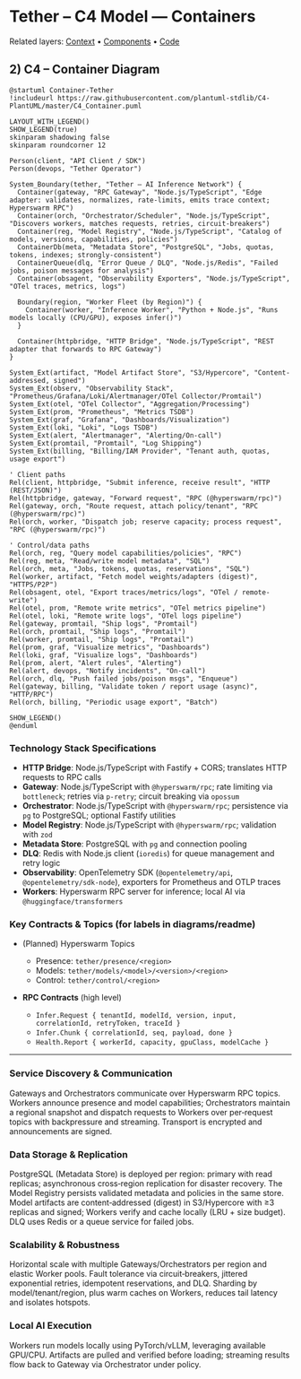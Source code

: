 # Tether – C4 Model — Containers

Related layers: [Context](./c4-context.md) • [Components](./c4-components.md) • [Code](./c4-code.md)

## 2) C4 – Container Diagram

```plantuml
@startuml Container-Tether
!includeurl https://raw.githubusercontent.com/plantuml-stdlib/C4-PlantUML/master/C4_Container.puml

LAYOUT_WITH_LEGEND()
SHOW_LEGEND(true)
skinparam shadowing false
skinparam roundcorner 12

Person(client, "API Client / SDK")
Person(devops, "Tether Operator")

System_Boundary(tether, "Tether – AI Inference Network") {
  Container(gateway, "RPC Gateway", "Node.js/TypeScript", "Edge adapter: validates, normalizes, rate-limits, emits trace context; Hyperswarm RPC")
  Container(orch, "Orchestrator/Scheduler", "Node.js/TypeScript", "Discovers workers, matches requests, retries, circuit-breakers")
  Container(reg, "Model Registry", "Node.js/TypeScript", "Catalog of models, versions, capabilities, policies")
  ContainerDb(meta, "Metadata Store", "PostgreSQL", "Jobs, quotas, tokens, indexes; strongly-consistent")
  ContainerQueue(dlq, "Error Queue / DLQ", "Node.js/Redis", "Failed jobs, poison messages for analysis")
  Container(obsagent, "Observability Exporters", "Node.js/TypeScript", "OTel traces, metrics, logs")

  Boundary(region, "Worker Fleet (by Region)") {
    Container(worker, "Inference Worker", "Python + Node.js", "Runs models locally (CPU/GPU), exposes infer()")
  }

  Container(httpbridge, "HTTP Bridge", "Node.js/TypeScript", "REST adapter that forwards to RPC Gateway")
}

System_Ext(artifact, "Model Artifact Store", "S3/Hypercore", "Content-addressed, signed")
System_Ext(observ, "Observability Stack", "Prometheus/Grafana/Loki/Alertmanager/OTel Collector/Promtail")
System_Ext(otel, "OTel Collector", "Aggregation/Processing")
System_Ext(prom, "Prometheus", "Metrics TSDB")
System_Ext(graf, "Grafana", "Dashboards/Visualization")
System_Ext(loki, "Loki", "Logs TSDB")
System_Ext(alert, "Alertmanager", "Alerting/On-call")
System_Ext(promtail, "Promtail", "Log Shipping")
System_Ext(billing, "Billing/IAM Provider", "Tenant auth, quotas, usage export")

' Client paths
Rel(client, httpbridge, "Submit inference, receive result", "HTTP (REST/JSON)")
Rel(httpbridge, gateway, "Forward request", "RPC (@hyperswarm/rpc)")
Rel(gateway, orch, "Route request, attach policy/tenant", "RPC (@hyperswarm/rpc)")
Rel(orch, worker, "Dispatch job; reserve capacity; process request", "RPC (@hyperswarm/rpc)")

' Control/data paths
Rel(orch, reg, "Query model capabilities/policies", "RPC")
Rel(reg, meta, "Read/write model metadata", "SQL")
Rel(orch, meta, "Jobs, tokens, quotas, reservations", "SQL")
Rel(worker, artifact, "Fetch model weights/adapters (digest)", "HTTPS/P2P")
Rel(obsagent, otel, "Export traces/metrics/logs", "OTel / remote-write")
Rel(otel, prom, "Remote write metrics", "OTel metrics pipeline")
Rel(otel, loki, "Remote write logs", "OTel logs pipeline")
Rel(gateway, promtail, "Ship logs", "Promtail")
Rel(orch, promtail, "Ship logs", "Promtail")
Rel(worker, promtail, "Ship logs", "Promtail")
Rel(prom, graf, "Visualize metrics", "Dashboards")
Rel(loki, graf, "Visualize logs", "Dashboards")
Rel(prom, alert, "Alert rules", "Alerting")
Rel(alert, devops, "Notify incidents", "On-call")
Rel(orch, dlq, "Push failed jobs/poison msgs", "Enqueue")
Rel(gateway, billing, "Validate token / report usage (async)", "HTTP/RPC")
Rel(orch, billing, "Periodic usage export", "Batch")

SHOW_LEGEND()
@enduml
```

### Technology Stack Specifications

* **HTTP Bridge**: Node.js/TypeScript with Fastify + CORS; translates HTTP requests to RPC calls
* **Gateway**: Node.js/TypeScript with `@hyperswarm/rpc`; rate limiting via `bottleneck`; retries via `p-retry`; circuit breaking via `opossum`
* **Orchestrator**: Node.js/TypeScript with `@hyperswarm/rpc`; persistence via `pg` to PostgreSQL; optional Fastify utilities
* **Model Registry**: Node.js/TypeScript with `@hyperswarm/rpc`; validation with `zod`
* **Metadata Store**: PostgreSQL with `pg` and connection pooling
* **DLQ**: Redis with Node.js client (`ioredis`) for queue management and retry logic
* **Observability**: OpenTelemetry SDK (`@opentelemetry/api`, `@opentelemetry/sdk-node`), exporters for Prometheus and OTLP traces
* **Workers**: Hyperswarm RPC server for inference; local AI via `@huggingface/transformers`

### Key Contracts & Topics (for labels in diagrams/readme)

* (Planned) Hyperswarm Topics

  * Presence: `tether/presence/<region>`
  * Models: `tether/models/<model>/<version>/<region>`
  * Control: `tether/control/<region>`
* **RPC Contracts** (high level)

  * `Infer.Request { tenantId, modelId, version, input, correlationId, retryToken, traceId }`
  * `Infer.Chunk { correlationId, seq, payload, done }`
  * `Health.Report { workerId, capacity, gpuClass, modelCache }`

---

### Service Discovery & Communication

Gateways and Orchestrators communicate over Hyperswarm RPC topics. Workers announce presence and model capabilities; Orchestrators maintain a regional snapshot and dispatch requests to Workers over per‑request topics with backpressure and streaming. Transport is encrypted and announcements are signed.

### Data Storage & Replication

PostgreSQL (Metadata Store) is deployed per region: primary with read replicas; asynchronous cross‑region replication for disaster recovery. The Model Registry persists validated metadata and policies in the same store. Model artifacts are content‑addressed (digest) in S3/Hypercore with ≥3 replicas and signed; Workers verify and cache locally (LRU + size budget). DLQ uses Redis or a queue service for failed jobs.

### Scalability & Robustness

Horizontal scale with multiple Gateways/Orchestrators per region and elastic Worker pools. Fault tolerance via circuit‑breakers, jittered exponential retries, idempotent reservations, and DLQ. Sharding by model/tenant/region, plus warm caches on Workers, reduces tail latency and isolates hotspots.

### Local AI Execution

Workers run models locally using PyTorch/vLLM, leveraging available GPU/CPU. Artifacts are pulled and verified before loading; streaming results flow back to Gateway via Orchestrator under policy.